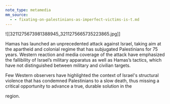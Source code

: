 ```yaml
---
note_type: metamedia
mm_source:
  - - fixating-on-palestinians-as-imperfect-victims-is-t.md
---
```


![[3211275673981388945_3211275665735223865.jpg]]

Hamas has launched an unprecedented attack against
Israel, taking aim at the apartheid and colonial regime
that has subjugated Palestinians for 75 years. Western
reaction and media coverage of the attack have
emphasized the fallibility of Israel’s military apparatus
as well as Hamas’s tactics, which have not
distinguished between military and civilian targets.

Few Western observers have highlighted the context
of Israel's structural violence that has condemned
Palestinians to a slow death, thus missing a critical
opportunity to advance a true, durable solution in the

region.

